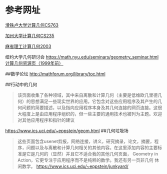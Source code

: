 # 参考网址

[滑铁卢大学计算几何CS763](https://cs.uwaterloo.ca/~alubiw/CS763.html#outline)

[加州大学计算几何CS235](https://www.cs.ucsb.edu/~suri/cs235/235.html)

[麻省理工计算几何2003](https://ocw.mit.edu/courses/mechanical-engineering/2-158j-computational-geometry-spring-2003/index.htm)

纽约大学几何研讨会
https://math.nyu.edu/seminars/geometry_seminar.html
[计算几何资源页（1999年前）](http://jeffe.cs.illinois.edu/compgeom/)

##数学论坛
http://mathforum.org/library/toc.html

##行动中的几何
>该页面收集了各种领域，其中来自离散和计算几何（主要是低维欧几里德几何）的思想满足一些现实世界的应用。它包含对这些应用程序及其产生的几何问题的简要描述，以及指向应用程序本身及其几何连接的网页连接。这很大程度上是由应用程序组织的，但一些主要的通用技术也被列为主题。欢迎对其他应用程序和指针的建议

https://www.ics.uci.edu/~eppstein/geom.html
##几何垃圾场
>这些页面包含usenet剪报，网络连接，讲义，研究摘录，论文，摘要，程序，问题以及与离散和计算几何相关的其他内容。在这里添加内容的主要标准是它是几何的（显然）并且它不适合我的其他几何页面， Geometry in Action，它更专注于应用程序而不是纯粹的数学。我还有另一页非几何 休闲数学。
https://www.ics.uci.edu/~eppstein/junkyard/